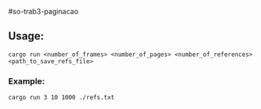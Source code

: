 #so-trab3-paginacao

## Usage:
```
cargo run <number_of_frames> <number_of_pages> <number_of_references> <path_to_save_refs_file>
```

### Example:
```
cargo run 3 10 1000 ./refs.txt
```
